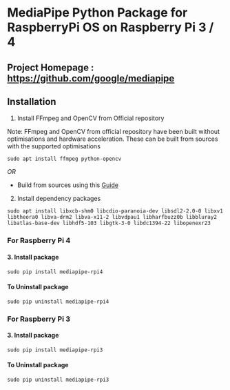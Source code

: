 # MediaPipe Python Package for RaspberryPi OS on Raspberry Pi 3 / 4

## Project Homepage : https://github.com/google/mediapipe


## Installation
1. Install FFmpeg and OpenCV from Official repository

Note: FFmpeg and OpenCV from official repository have been built without optimisations and hardware acceleration. These can be built from sources with the supported optimisations
```
sudo apt install ffmpeg python-opencv
```

*OR*
* Build from sources using this [Guide](https://github.com/superuser789/MediaPipe-on-RaspberryPi#readme) 


2. Install dependency packages 
```
sudo apt install libxcb-shm0 libcdio-paranoia-dev libsdl2-2.0-0 libxv1  libtheora0 libva-drm2 libva-x11-2 libvdpau1 libharfbuzz0b libbluray2 libatlas-base-dev libhdf5-103 libgtk-3-0 libdc1394-22 libopenexr23
```



### For Raspberry Pi 4
#### 3. Install package
```
sudo pip install mediapipe-rpi4
```

#### To Uninstall package
```
sudo pip uninstall mediapipe-rpi4
```


### For Raspberry Pi 3
#### 3. Install package
```
sudo pip install mediapipe-rpi3
```

#### To Uninstall package
```
sudo pip uninstall mediapipe-rpi3
```


